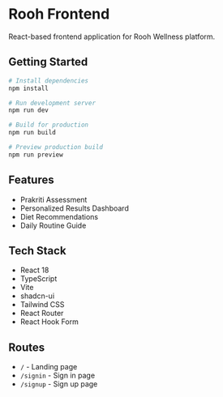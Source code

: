# Rooh Frontend

React-based frontend application for Rooh Wellness platform.

## Getting Started

```bash
# Install dependencies
npm install

# Run development server
npm run dev

# Build for production
npm run build

# Preview production build
npm run preview
```

## Features

- Prakriti Assessment
- Personalized Results Dashboard
- Diet Recommendations 
- Daily Routine Guide

## Tech Stack

- React 18
- TypeScript
- Vite
- shadcn-ui
- Tailwind CSS
- React Router
- React Hook Form

## Routes

- `/` - Landing page
- `/signin` - Sign in page
- `/signup` - Sign up page


